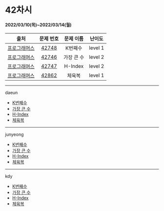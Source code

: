 # 42차시
#### 2022/03/10(목)~2022/03/14(월)

|               출처               |                   문제 번호                    |     문제 이름      | 난이도 |
| :------------------------------: | :--------------------------------------------: | :----------------: | :----: |
| [프로그래머스](https://programmers.co.kr/) | [42748](https://programmers.co.kr/learn/courses/30/lessons/42748) | K번째수 | level 1 |
| [프로그래머스](https://programmers.co.kr/) | [42746](https://programmers.co.kr/learn/courses/30/lessons/42746) | 가장 큰 수 | level 2 |
| [프로그래머스](https://programmers.co.kr/) | [42747](https://programmers.co.kr/learn/courses/30/lessons/42747) | H-Index | level 2 |
| [프로그래머스](https://programmers.co.kr/) | [42862](https://programmers.co.kr/learn/courses/30/lessons/42862) | 체육복 | level 1 |

---

daeun
- [K번째수](https://hoonycode.notion.site/K-6d2f94815c9b46caaa491df892af40e5)
- [가장 큰 수](https://hoonycode.notion.site/0076f4319470491995f764df594b417f)
- [H-Index](https://hoonycode.notion.site/H-Index-96048c285ba14e808ce9b78580f59b54)
- [체육복](https://hoonycode.notion.site/aa13f52a30b548cc938bfb3b13432805)

------

junyeong

- [K번째수](https://2106.notion.site/PG-K-0c233582359e4e6e870a4924260e0214)
- [가장 큰 수](https://2106.notion.site/PG-39984e4d5ef74a9081aa8e9e95d34eb0)
- [H-Index](https://2106.notion.site/PG-H-Index-59e5b72a02dd422cadbae6321b133b72)
- [체육복](https://2106.notion.site/PG-399bbab957bb4a8bb8d241a73bdbd67e)

------

kdy

- [K번째수](https://tropical-couch-e39.notion.site/PRO-42748-K-e324ca866a6940b4bfd68e8d22462344)
- [가장 큰 수](https://tropical-couch-e39.notion.site/PRO-42746-f25ad00f16654d64bff8255b25f95304)
- [H-Index](https://tropical-couch-e39.notion.site/PRO-42747-H-Index-4f4a88efec9c4f5dab16a1b65f7a3aa3)
- [체육복](https://tropical-couch-e39.notion.site/PRO-42862-1907022e934e4ac8b148ef83109d5008)

